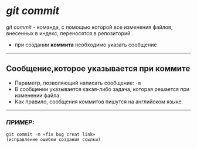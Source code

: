 # ***git commit***

 *git commit*  - команда, с помощью которой все изменения файлов, внесенных в индекс, переносятся в репозиторий .  
  + при создании **коммита** необходимо указать сообщение
  
---
  ## Сообщение,которое указывается при **коммите**
 * Параметр, позволяющий написать сообщение: ``-m``
 * В сообщении указывается какая-либо задача, которая решается при изменении файла.
 * Как правило, сообщения коммитов пишутся на английском языке.
 --- 


### *ПРИМЕР:*
```
git commit -m «fix bug сreat link»
(исправление ошибки создания ссылки)
```